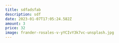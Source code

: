 ```yaml
---
title: sdfadsfab
description: sdf
date: 2023-01-07T17:05:24.582Z
amount: 3
price: 32
image: frander-rosales-v-yYCIvY3k7vc-unsplash.jpg
---
```

